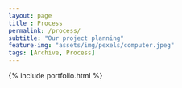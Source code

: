 ```yaml
---
layout: page
title : Process
permalink: /process/
subtitle: "Our project planning"
feature-img: "assets/img/pexels/computer.jpeg"
tags: [Archive, Process]
---
```


{% include portfolio.html %}
